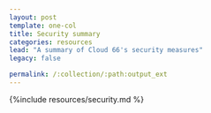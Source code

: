 ```yaml
---
layout: post
template: one-col
title: Security summary
categories: resources
lead: "A summary of Cloud 66's security measures"
legacy: false

permalink: /:collection/:path:output_ext
---
```



{%include resources/security.md %}
